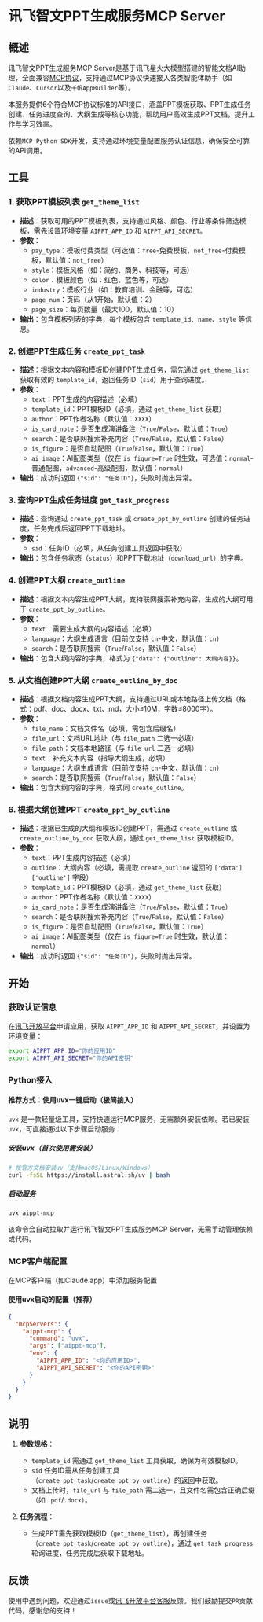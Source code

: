 
# 讯飞智文PPT生成服务MCP Server

## 概述

讯飞智文PPT生成服务MCP Server是基于讯飞星火大模型搭建的智能文档AI助理，全面兼容[MCP协议](https://modelcontextprotocol.io/)，支持通过MCP协议快速接入各类智能体助手（如`Claude`、`Cursor`以及`千帆AppBuilder`等）。

本服务提供6个符合MCP协议标准的API接口，涵盖PPT模板获取、PPT生成任务创建、任务进度查询、大纲生成等核心功能，帮助用户高效生成PPT文档，提升工作与学习效率。

依赖`MCP Python SDK`开发，支持通过环境变量配置服务认证信息，确保安全可靠的API调用。


## 工具

### 1. 获取PPT模板列表 `get_theme_list`
- **描述**：获取可用的PPT模板列表，支持通过风格、颜色、行业等条件筛选模板，需先设置环境变量 `AIPPT_APP_ID` 和 `AIPPT_API_SECRET`。
- **参数**：
  - `pay_type`：模板付费类型（可选值：`free`-免费模板，`not_free`-付费模板，默认值：`not_free`）
  - `style`：模板风格（如：简约、商务、科技等，可选）
  - `color`：模板颜色（如：红色、蓝色等，可选）
  - `industry`：模板行业（如：教育培训、金融等，可选）
  - `page_num`：页码（从1开始，默认值：2）
  - `page_size`：每页数量（最大100，默认值：10）
- **输出**：包含模板列表的字典，每个模板包含 `template_id`、`name`、`style` 等信息。


### 2. 创建PPT生成任务 `create_ppt_task`
- **描述**：根据文本内容和模板ID创建PPT生成任务，需先通过 `get_theme_list` 获取有效的 `template_id`，返回任务ID（`sid`）用于查询进度。
- **参数**：
  - `text`：PPT生成的内容描述（必填）
  - `template_id`：PPT模板ID（必填，通过 `get_theme_list` 获取）
  - `author`：PPT作者名称（默认值：`XXXX`）
  - `is_card_note`：是否生成演讲备注（`True`/`False`，默认值：`True`）
  - `search`：是否联网搜索补充内容（`True`/`False`，默认值：`False`）
  - `is_figure`：是否自动配图（`True`/`False`，默认值：`True`）
  - `ai_image`：AI配图类型（仅在 `is_figure=True` 时生效，可选值：`normal`-普通配图，`advanced`-高级配图，默认值：`normal`）
- **输出**：成功时返回 `{"sid": "任务ID"}`，失败时抛出异常。


### 3. 查询PPT生成任务进度 `get_task_progress`
- **描述**：查询通过 `create_ppt_task` 或 `create_ppt_by_outline` 创建的任务进度，任务完成后返回PPT下载地址。
- **参数**：
  - `sid`：任务ID（必填，从任务创建工具返回中获取）
- **输出**：包含任务状态（`status`）和PPT下载地址（`download_url`）的字典。


### 4. 创建PPT大纲 `create_outline`
- **描述**：根据文本内容生成PPT大纲，支持联网搜索补充内容，生成的大纲可用于 `create_ppt_by_outline`。
- **参数**：
  - `text`：需要生成大纲的内容描述（必填）
  - `language`：大纲生成语言（目前仅支持 `cn`-中文，默认值：`cn`）
  - `search`：是否联网搜索（`True`/`False`，默认值：`False`）
- **输出**：包含大纲内容的字典，格式为 `{"data": {"outline": 大纲内容}}`。


### 5. 从文档创建PPT大纲 `create_outline_by_doc`
- **描述**：根据文档内容生成PPT大纲，支持通过URL或本地路径上传文档（格式：pdf、doc、docx、txt、md，大小≤10M，字数≤8000字）。
- **参数**：
  - `file_name`：文档文件名（必填，需包含后缀名）
  - `file_url`：文档URL地址（与 `file_path` 二选一必填）
  - `file_path`：文档本地路径（与 `file_url` 二选一必填）
  - `text`：补充文本内容（指导大纲生成，必填）
  - `language`：大纲生成语言（目前仅支持 `cn`-中文，默认值：`cn`）
  - `search`：是否联网搜索（`True`/`False`，默认值：`False`）
- **输出**：包含大纲内容的字典，格式同 `create_outline`。


### 6. 根据大纲创建PPT `create_ppt_by_outline`
- **描述**：根据已生成的大纲和模板ID创建PPT，需通过 `create_outline` 或 `create_outline_by_doc` 获取大纲，通过 `get_theme_list` 获取模板ID。
- **参数**：
  - `text`：PPT生成内容描述（必填）
  - `outline`：大纲内容（必填，需提取 `create_outline` 返回的 `['data']['outline']` 字段）
  - `template_id`：PPT模板ID（必填，通过 `get_theme_list` 获取）
  - `author`：PPT作者名称（默认值：`XXXX`）
  - `is_card_note`：是否生成演讲备注（`True`/`False`，默认值：`True`）
  - `search`：是否联网搜索补充内容（`True`/`False`，默认值：`False`）
  - `is_figure`：是否自动配图（`True`/`False`，默认值：`True`）
  - `ai_image`：AI配图类型（仅在 `is_figure=True` 时生效，默认值：`normal`）
- **输出**：成功时返回 `{"sid": "任务ID"}`，失败时抛出异常。


## 开始

### 获取认证信息
在[讯飞开放平台](https://www.xfyun.cn/)申请应用，获取 `AIPPT_APP_ID` 和 `AIPPT_API_SECRET`，并设置为环境变量：
```bash
export AIPPT_APP_ID="你的应用ID"
export AIPPT_API_SECRET="你的API密钥"
```


### Python接入

#### 推荐方式：使用uvx一键启动（极简接入）
`uvx` 是一款轻量级工具，支持快速运行MCP服务，无需额外安装依赖。若已安装`uvx`，可直接通过以下步骤启动服务：

##### 安装uvx（首次使用需安装）
```bash
# 按官方文档安装uv（支持macOS/Linux/Windows）
curl -fsSL https://install.astral.sh/uv | bash
```

##### 启动服务
```bash
uvx aippt-mcp
```
该命令会自动拉取并运行讯飞智文PPT生成服务MCP Server，无需手动管理依赖或代码。



### MCP客户端配置
在MCP客户端（如Claude.app）中添加服务配置

#### 使用uvx启动的配置（推荐）
```json
{
  "mcpServers": {
    "aippt-mcp": {
      "command": "uvx",
      "args": ["aippt-mcp"],
      "env": {
        "AIPPT_APP_ID": "<你的应用ID>",
        "AIPPT_API_SECRET": "<你的API密钥>"
      }
    }
  }
}
```


## 说明
1. **参数规格**：
   - `template_id` 需通过 `get_theme_list` 工具获取，确保为有效模板ID。
   - `sid` 任务ID需从任务创建工具（`create_ppt_task`/`create_ppt_by_outline`）的返回中获取。
   - 文档上传时，`file_url` 与 `file_path` 需二选一，且文件名需包含正确后缀（如 `.pdf`/`.docx`）。

2. **任务流程**：
   - 生成PPT需先获取模板ID（`get_theme_list`），再创建任务（`create_ppt_task`/`create_ppt_by_outline`），通过 `get_task_progress` 轮询进度，任务完成后获取下载地址。



## 反馈
使用中遇到问题，欢迎通过`issue`或[讯飞开放平台客服](https://www.xfyun.cn/support)反馈。我们鼓励提交`PR`贡献代码，感谢您的支持！

